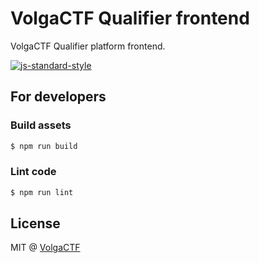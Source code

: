 # VolgaCTF Qualifier frontend
VolgaCTF Qualifier platform frontend.

[![js-standard-style](https://cdn.rawgit.com/feross/standard/master/badge.svg)](https://github.com/feross/standard)

## For developers

### Build assets

```sh
$ npm run build
```

### Lint code

```sh
$ npm run lint
```

## License
MIT @ [VolgaCTF](https://github.com/VolgaCTF)
